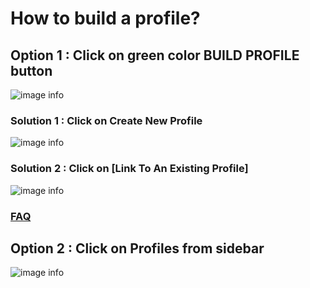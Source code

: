 # How to build a profile?

## Option 1 : Click on green color BUILD PROFILE button

![image info](../static/img/profiles/step1.png)

### Solution 1 : Click on Create New Profile

![image info](../static/img/profiles/step2.png)

### Solution 2 : Click on [Link To An Existing Profile]

![image info](../static/img/profiles/step3.png)
### [FAQ](/faqs/Chat/q5)

## Option 2 : Click on Profiles from sidebar

![image info](../static/img/profiles/step32.png)

